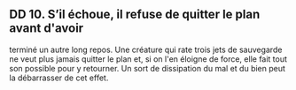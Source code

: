 ## DD 10. S’il échoue, il refuse de quitter le plan avant d'avoir

terminé un autre long repos. Une créature qui rate trois jets
de sauvegarde ne veut plus jamais quitter le plan et, si on l'en
éloigne de force, elle fait tout son possible pour y retourner.
Un sort de dissipation du mal et du bien peut la débarrasser
de cet effet.
